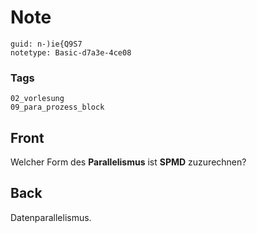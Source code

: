 # Note
```
guid: n-)ie{Q9S7
notetype: Basic-d7a3e-4ce08
```

### Tags
```
02_vorlesung
09_para_prozess_block
```

## Front
<p>Welcher Form des <b>Parallelismus</b> ist <b>SPMD</b>
zuzurechnen?

## Back
Datenparallelismus.
